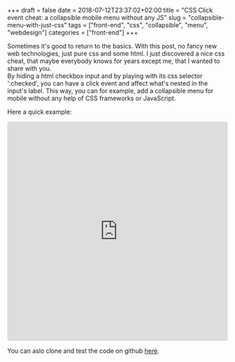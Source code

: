 +++ 
draft = false
date = 2018-07-12T23:37:02+02:00
title = "CSS Click event cheat: a collapsible mobile menu without any JS"
slug = "collapsible-menu-with-just-css" 
tags = ["front-end", "css", "collapsible", "menu", "webdesign"]
categories = ["front-end"]
+++

Sometimes it's good to return to the basics. With this post, no fancy new web technologies, just pure css and some html. I just discovered a nice css cheat, that maybe everybody knows for years except me, that I wanted to share with you.  
By hiding a html checkbox input and by playing with its css selector ':checked', you can have a click event and affect what's nested in the input's label. This way, you can for example, add a collapsible menu for mobile without any help of CSS frameworks or JavaScript.  


Here a quick example:

<iframe src="https://codesandbox.io/embed/lpmw53kr6m?fontsize=8" style="width:100%; height:500px; border:0; border-radius: 4px; overflow:hidden;" sandbox="allow-modals allow-forms allow-popups allow-scripts allow-same-origin"></iframe>

You can aslo clone and test the code on github [here](https://github.com/rdhox/pure-css-collapsible-menu).

